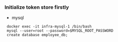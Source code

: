 ### Initialize token store firstly

- mysql
```
 docker exec -it infra-mysql-1 /bin/bash
 mysql --user=root --password=$MYSQL_ROOT_PASSWORD
 create database employee_db;
```
